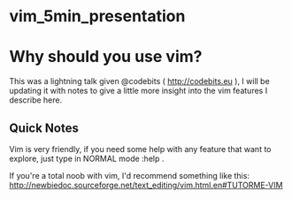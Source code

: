 vim_5min_presentation
=====================

# Why should you use vim?

This was a lightning talk given @codebits ( http://codebits.eu ), I will be updating it with notes to give a little more insight into the vim features I describe here.

## Quick Notes

Vim is very friendly, if you need some help with any feature that want to explore, just type in NORMAL mode :help <name of feature>.

If you're a total noob with vim, I'd recommend something like this: http://newbiedoc.sourceforge.net/text_editing/vim.html.en#TUTORME-VIM
